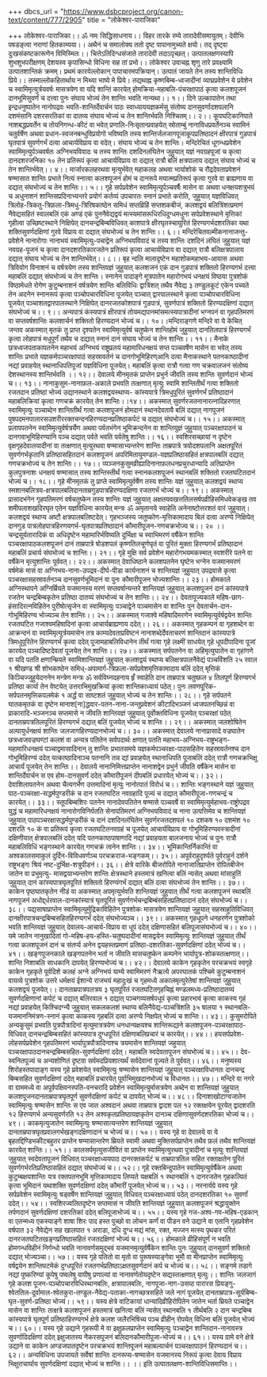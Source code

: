 +++
dbcs_url = "https://www.dsbcproject.org/canon-text/content/777/2905"
title = "लोकेश्वर-पाराजिका"

+++
लोकेश्वर-पाराजिका।। ॐ नमः सिद्धिसाधनाय।।
विहर तारके रम्ये
तारादेवीसमायुतम्। देवीभिः पषडङ्त्वा
नराणां हितकाम्यया।। अथैनं च समालोक्य
ततो दृष्ट पापानामुच्यते
क्षयो। तद् दृष्ट्वा दुःखसंकष्टकारूणेन
विमिस्मितः।। चित्तेऽतिदिग्धसंजाते
तारादेवी तदाऽपृच्छत्। उत्पातलक्षणस्यापि
शुभशुभपरीक्षणम् देशयस्व कृपासिन्धो
विधिना सह तां प्रभो।। लोकेश्वर उवाचह्न
शृणु तारे प्रवक्ष्यामि
उत्पातशान्तिकं क्रमम्। प्रथमं कारयेल्लोकान्
पापाचारमपक्रियान्। उत्पातं जायते तेन
तस्य शान्तिविधिः प्रिये।। तस्माल्लोकहितार्थाय
न मिथ्या भाष्ये मे प्रिये। तद्यथाह्न कृष्णबिम्ब-ध्वजादीनां व्याघ्रप्रवेशेन
ये प्रवेशेन च स्वामिमृत्युर्त्रयवर्षः मासत्रयेण वा यदि शान्तिं कारयेत् होमक्रिया-महाबलि-पंचरक्षापाठं कृत्वा
कलशपूजनं दानभूमिसुवर्णं च दत्त्वा पुनः संघाय भोज्यं तेन शान्तिः भवति नान्यथा।। १।।
दिने उल्कापातेन
तथा इन्द्रधनुष्पातेन नानोपद्रवः भवति-शान्तिर्देवार्चन
पाठः स्वाध्याययज्ञकर्मसु संतोष्य दानसुवर्णादशपलानि दशमंसानि दशरसरतिकां वा दातव्य
संघाय भोज्यं च तेन शान्तिर्भवति निश्चितम्।। २।। कूपघटिकानिपाते
नाशबद्धप्रवर्तेन च तोयनिगन्ध-कीटं वा भवेत् प्रणालि-निःसृतान्प्रवाहयेत्
स्रोताम्बुं नानाविधप्रवर्तेनञ्च स्वामिनं चतुर्वर्षेण अथवा प्रधान-स्वजनबन्धुविप्रयोगो
भविष्यति तस्य शान्तिर्जलजागपूजाकूपप्रतिष्ठादनं क्षीरपात्रं गुडपात्रं घृतपात्रं सुवर्णगर्भं
दत्वा आचार्यविप्राय वा वदेत्। संघाय भोज्यं च तेन शान्तिः। मन्दिरेचितं धूगन्धप्रवेशेन
स्वामिमृत्युर्पञ्चवर्षतः अग्निभयविवादः च तस्य शान्तिः दशदिनलंघितेन जुहुयात् यज्ञं
नवग्रहपूजां च कृत्वा दानदशरजनिका १० तेन प्रतिरूपं कृत्वा आचार्यविप्राय वा दद्यात्
रात्रौ बलिं क्षत्रपालाय दद्यात् संघाय भोज्यं च तेन शान्तिर्भवेत्।। ४।। मार्जारकलहरथवा
मृत्युर्भवेत् महाकलह अथवा भार्याशोकं च रौद्रदेवताप्रवेशनं षण्मासात शान्तिः प्रभाते
नित्यं स्नात्वा कलशपूजनं होमं च दानरूपे मयात्मप्रतिरूपं कृत्वा गुरवे वा ब्राह्यणाय
वा दद्यात् संघभोज्यं च तेन शान्तिः।। ५।। गृहे सर्पप्रवेशेन
स्वामिमृत्युर्पञ्चवर्षैः मासेन वा अथवा धनक्षयशत्रुभयं च अधुनाशनं शान्तिसप्रदिनाभ्यन्तरे
प्रयोगं कर्तव्यं उपचारतः स्नानं प्रभाते करोति, जुहुयात् यज्ञविधिवत्
त्रिलोह-त्रिकतु-त्रिफ़ला-त्रिमधु-त्रिरिषकाष्ठेन समिधं सप्तव्रिहिं सप्तशकबीजं, कलशद्वयं बलित्रिंशत्प्रमाणं
नैवेद्यसहितं स्वालबलिं एकं अण्डं एकं पुननैवेद्यद्वयं मत्स्यमांसरूधिरधिदुग्धमधुना
सर्पप्रवेशस्थाने मृत्तिकां गृहीत्वा उच्छिष्टस्थाने निक्षिपेत् दानचन्द्रबिम्बविधिवत्
काशपात्रे क्षीरघृतस्चायुरितं हिरण्यगर्भदशरतिका यथा शक्तिसुवर्णदक्षिणां गुरवे विप्राय
वा दद्यात् संघभोज्यं च तेन शान्तिः।। ६।। मन्दिरेचितवल्मीकनानाजन्तु-प्रवेशेने नानारोगाः
नानाभयं स्वामिमृत्यु-पचाद्वेन अग्निभयविवादं च तस्य शान्तिः दशदिनं लंघितं जुहुयात् यज्ञं
नवग्रह-पूजनं च कृत्वा दानदशरतिकारजतेन प्रतिरूपं कृत्वा आचार्यविप्राय वा दद्यात्
रात्रौ बलिक्षत्रपालाय दद्यात् संघाय भोज्यं च तेन शान्तिर्भवेत्।। ८।। बृह न्दलि मालादृष्टेन
महाशोकमहाभय-आयास अथवा त्रिवियोग विनाशनं च वर्षत्रयेण तस्य शान्तियज्ञं जुहुयात्
कलशजनं एकं दान गुडपात्रं शक्तितो हिरण्यगर्भ दत्त्वा महाबलिं दद्यात् संघभोज्यं च
तेन शान्तिः। स्नानेन पादाङ्गे
मूत्रपातेन महारोगभयं धनक्षयं विष्ठया पुत्रशोकं विष्ठामेधते रोगेण कुटुम्बनाशनं वर्षत्रयेण
शान्तिः बलिविधिः द्वात्रिंशत् तथैव नैवेद्य ३ तण्डुलकूटं एकेन पच्यते तेन अदनेन स्नानरूपं
कृत्वा पञ्चोपचारविधिना पूजयेत् पञ्चात् द्वारपालस्थाने कृत्वा पञ्चोपचारविधिना पूजयेत्
पञ्चाशतद्वारपालस्थाने निक्षिपेत् दानरजतकोशपात्रं गुडपात्रं, सुवर्णपात्रं शक्तितो
हिरण्यदक्षिणां दद्यात् संघभोज्यं च।। ९।। अन्यपात्रं कंस्यपात्रं
क्षीरपात्रं तोयमद्यपानमांसमत्स्यपात्रादीनां भग्नपनं वा गृहपतिमरणं वा सप्तवर्षशान्तिः
कलशार्चनं शक्तितो हिरण्यदानं भोज्यं च।। १०।।मन्दिराङ्गणे मन्दिरे
वा ये केचित् जन्तव अकस्मात् मृतकं तु प्राप्त दृश्यतेन स्वामिमृत्युर्वर्ष चतुष्केन
शान्तिहोमं जुहुयात् दानतिलपात्रं हिरण्यगर्भं कृत्वा लोहपात्रं मधुपूर्णं तथैव च दद्यात्
स्नानं दानं संघाय भोज्यं च तेन शान्तिः।। ११।। मैनाके छत्रध्वजपताकापतनेन
महाभयं अग्निभयं राष्ट्रप्रलयं महामारिधनक्षयं सप्त पञ्चवर्षेण मासेन वा भवेत् तस्य
शान्तिः प्रभाते यज्ञकर्मपञ्चरक्षापाठं सहस्रावर्तनं च दानगोभूमिहिरण्आनि दत्वा मैनाकस्थाने
पतनकाष्ठादीनां नद्यां प्रवाहयेत् स्थानाधिपतिपूजां यज्ञविधिना पूजयेत्। महाबलिं कृत्वा
रात्रौ गत्वा गण चक्रवालजनं संतोष्य देशस्थानस्य शान्तिर्भवति ।। १२।। देवालये मीनमृतकं
प्राप्तेन प्रभुर्न जीवति तस्य शान्तिः सुवर्णदानं भोज्यं च।। १३।। नानाकुसुम-नानाफ़ल-अकाले प्रभवति तत्क्षणात्
मृत्युः स्वामि शान्तितीर्थं गत्वा शक्तितो रजतदान प्रतिष्ठां भोज्यं उद्यानस्थाने
कलशद्वयस्थाप्य- कांस्यपात्रे त्रिमधुपूरितं सुवर्णगर्भं प्रतिष्ठादानं महाबलिक्रियां
कृत्वा गणचक्रं कारयेत् तेन शान्तिः।।१४।। अकस्मात् सुवर्णरजतनानारत्नादिहरणात्
स्वामिमृत्युः पञ्चाब्देन शान्तितीर्थं गत्वा कलशपूजनं होमदानं स्थानदेवतायै बलिं दद्यात्
नागपूजनं पुषपदमनपालारसउशरीररक्तचन्दनहिरण्यदानप्रतिष्ठाकर्पटं च दद्यात् संघभोज्यं
च।। १५।। अकस्मात् प्रलापपतनेन
स्वामिमृत्युर्वर्षत्रर्येण अथवा पर्वतभंगेन भूमिक्रन्दनेन वा शान्तियुज्ञं जुहुयात्
पञ्चरक्षापाठनं च दानगवाभूमिहिरण्यानि पञ्च दद्यात् पर्वते भवति पर्वतेषु शान्तिः।।
१६।। स्वशिरसच्छायां
न दृष्टेन वृक्षगृहदेवालयादीनां वा तत्क्षणात् मृत्युरथवा षण्मासाभ्यन्तरेण शान्तिः
ताम्रपात्रे त्रयोदशपलानि अक्षतपूरितं सुवर्णगर्भकृतानि प्रतिष्ठासहितदानं कलशपूजनं
अपरिमितायुमण्डल-यज्ञप्रतिष्ठासहितं क्षत्रपालबलिं दद्यात् गणचक्रभोज्यं च तेन शान्तिः।।
१७।। व्यञ्जनकुसुमव्रीह्यादिनानाफ़लधनप्रचुरधान्यादि
अतिप्राप्तेन कुलपुत्रनाशः धनक्षयं षण्मासात् तस्य शान्तिस्तीर्थं गत्वा स्नानकलशपूजनं
स्थानबलिं शक्तितो रजतघटितदानं भोज्यं च।। १८।। गृहे मीनमृतकं तु
प्राप्ते स्वामिमृत्युर्वर्षेण तस्य शान्तिः यज्ञं जुहुयात् कलशद्वयं स्थाप्य स्मशानबलित्रय-क्षत्रपालबलिदानताम्रगुडपात्रहिरण्यदक्षिणा
रजतगर्भं भोज्यं च।। १९।। अकस्मात् प्रासादभंगेन
गृहपतिमरणं वर्षचतुष्केन तस्य शान्तिः यज्ञं जुहुयात् अक्षतयवखत्ततिलसर्षपव्रीहिसमिधवेकङ्ख
तव शमीपलाशखदिरघृत एतेन यज्ञविधिना कारयेत् मन्त्रः ॐ अमृतानये स्वाहेति अनेनाष्टोत्तरशतं
वारं जुहुयात्। कलशद्वयं स्थाप्य अष्टौ क्षत्रपालबलिष्टदेत्। गृहभञ्जस्य जतुष्कोण-मृत्तिकामादाय बिलं
दत्वा अरण्ये निक्षिपेत् दानगुड पात्रलोहपात्रहिरणयगर्भ-घृतपात्रप्रतिष्ठादानं
कौमारीपूजन-गणचक्रभोज्य च।। २० ।। चन्द्रसूर्यतारादिकं
वा अधिदृष्टेन महामारिर्भविष्यति दुर्भिक्षा च स्वाभिमरणं वर्षैकेन शान्तिः पञ्चरक्षापाठकलशपूजनं
दानं ताम्रपात्रे षोडशपलं कृष्णतिलचूर्णघृतं वा पूरितं मुक्ता हिरण्यगर्भं प्रतिष्ठादानं
महाबलिं प्रचार्य संघभोज्यं च शान्तिः।। २१।। गृहे मुक्षि सर्व
प्रवेशेन महारोगभयमकस्मात् स्वशरीरे पतने वा वर्षेकेन मृत्युशान्तिः पूर्ववत्।। २२।।
अकस्मात् देवाधिष्ठाने
कलशपतनेन घृष्टेन भग्नेन यजमानमरणं वर्षमेकं मासं वा अग्निभय-नाना-उपद्रव-दीर्घ-पीडा कार्यनाशनं
च शान्तियज्ञं जुहुयात् उपद्रवासे कृत्वा पञ्चरक्षासहस्रावर्तनञ्च दानसुवर्णभूमिदानं
वा पुनः कौमारीपूजन भोज्यशान्तिः।। २३।। होमकाले अग्निस्थापने
अग्निर्म्रियते यजमानस्य मरणं सप्तवर्षान्यन्तरे शान्तियज्ञं जुहुयात् कलशपूजनं दानं
कांस्यपात्रे रजतेन चन्द्रबिम्बकृतेन प्रतिष्ठा दातव्यं संघभोज्यं च तेन शान्तिः।।
२४।। देवतापूज्यकाले
महिष-छाग-हंसादिरत्नविहितेन पुरीषोत्सृजेन वा स्वामिमृत्युः पञ्चाद्वेने पञ्चमासेन
वा शान्तिः पुन देवतार्चन-दान-गोभूमिहिरण्य भोज्यञ्च तेन शान्तिः।। २५।। अकस्मात् गजाश्वे
महिषादिमरणेन स्वामिमृत्युर्वर्षद्वयेन शान्तिः रजतघटित गजाश्वमहिषादिनां कृत्वा आचार्यब्राह्यणाय
ददेत्।। २६।। अकस्मात् गृहकम्पनं
वा गृहशब्देन वा आक्रन्दनं वा स्वामिमृत्युर्त्रयमासेन तत्र काम्यदेवताप्रविष्टनं नानाशब्देर्देवताचरणं
शान्तिदानं कांस्यपात्रे त्रिमधुपूरितेन हिरण्यगर्भं कृत्वा ददेत् पूजामहाबलिविधानेन
तीर्थं गत्वा गृहे लक्ष्मीं साधयेत् गृहे धूपदीपादिना पूजां कारयेत् पञ्चादिष्टदेवतां
पूजयेत् तेन शान्तिः।। २७।। अकस्मात् सर्पपतनेन
वा अहिमृत्युघातेन वा गृहांगणे वा यदि पतति क्षणान्म्रियते स्वामिशान्तियज्ञं जुहुयात्
कलशद्वयं स्थाप्य बलिक्षत्रपालनैवेद्यं पञ्चविंशति २५ रवाल १ श्रीखण्ड श्री शोभकाष्ठेन
समिध्-अपामार्ग-त्रिफ़ला-सर्पप्रवेशमृत्तिकामादाय बलिं ददेत् मृत्तिकं किञ्चिज्जुहुयेदननेन मन्त्रेण
मन्त्रः ॐ सर्वविघ्नदहनाय हृँ स्वाहेति दान ताम्रपात्र चतुष्फ़ल ४ तिलपूर्ण हिरण्यगर्भ
प्रतिष्ठा कार्या तेन वेष्टयेत् उत्तराभिमुखक्रियां कृत्वा शान्तिकाध्यायं पठेत्। पुनः
लवणपूरिक-सर्पपतनमृत्तिकपलमेकं १ अर्द्धं वा साष्टशतं जुहुयात् भोज्यं च तेन शान्तिः।।
२८।। गृहे सर्पपतने घातकमृतकं
वा दृष्टेन मानाश[ना]द्धवार-पतन-नाना-जन्तुप्रवेशनं कीटादिभञ्जनं ध्वजपतनच्छिन्नं वा प्राकारादि-भञ्जनञ्च सप्तमासे
न जीवति शान्तियज्ञं जुहुयात् पूर्वोक्तविधिना पूजयेत् पञ्चरक्षां पठेत् दानताम्रपत्रतिलपूरितं
हिरण्यगर्भ दद्यात् बलिं पूजयेत् भोज्यं च शान्तिः।। २९।। अकस्मात् जलशोषितेन
अल्पायुर्धनक्षयं शान्तिः जलजागहिरण्यदानभोज्यं च।। ३०।। अकस्मात् देवालये
नानाप्रासादे वज्रघातेन छत्रध्वजवज्रघण्टां कलशं वा अन्यत्र पतितेन सर्वपदार्थः क्षणात्
पतति महाभय-अग्निभय-राष्ट्रभङ्ग-महामारिधनक्षयं पञ्चाद्वमासादिनान् तु शान्तिः प्रभातसमये यज्ञकर्मपञ्चरक्षा-पाठसहितेन सहस्रावर्तनश्च
दान गोभूमिहिरण्यं ददेत् यत्काष्ठादिनाञ्च पतनानि तन्न द्यां प्रवाहयेत् स्थानाधिपति
पूजाबलिं ददेत् रात्रौ गणचक्रभिक्षु आचार्यं पूजयेत् तेन शान्तिः।। देवालये नानानिमित्तप्राप्तेन
नानाशद्वेन प्रभुर्न जीवति वर्षैकेन मासेन वा शान्तिर्देवार्चन स एव होम-दानसुवर्णं ददेत्
कौमारीपूजनं दीपबलिं प्रधारयेत् भोज्यं च।। ३२।। देवाशिलापतनेन अथवा
चैत्यगर्भेण उत्तमादिनां मृत्युः नानोत्पातं विरोधं च।। शान्तिः भङ्गस्थाने यज्ञं जुहुयात्
पाठ-पञ्चरक्षा-सद्धर्मपुण्डरीकं च दान रजतघटित नवग्रहादि पूज्यं च दद्यात् कौमारीपूजा-गणचन्द्रं च कारयेत्।।
३३।। स्तूपबिम्बशिरः
पतनेन नानादेवपतितेन षण्मासे पञ्चवर्षे वा स्वामिमृत्युर्महाभय-राष्ट्रोपद्रव युद्धं
च महामारिधनक्षयं नानारोगविनिर्पतति सेनापतिमरणं अग्निभयविवादं च नाना उत्पत्तिमेव
च शान्तियज्ञं जुहुयात् पाठपञ्चरक्षासद्धर्मपुण्डरीकं च दानं दशदिनलंघितेन सुवर्णरजतदशपलं
१० दशकष १० दशमंश १० दशरति १० कं वा प्रतिरूपं कृत्वा रजतघटितनवग्रहं च पूजयेत् आचार्यविप्राय
वा गोभूमिहिरण्यवस्त्रादीनां दक्षिणीयात् क्षेत्रपालबलिं ददेत् यदि पतनकाष्ठपाषाणादि
नद्यां प्रवाहयता बालजनाय भोज्यं च पुनः रात्रौ महाबलिविधिं भङ्गस्थाने कारयेत् गणचक्रं
त्वनेन शान्तिः।। ३४।। भूमिकान्तिर्निकान्तिं
वा अश्वकालसमाकुलं दुर्दिन-विविधवर्णञ्च परचक्रराज-भङ्गकम्।। ३५।।
अपूर्वराहुदृर्श्यते
पूर्वराहुर्न दर्शने राष्ट्रभङ्गः श्रियं नष्ट-दुर्भिक्ष-शत्रुपीडनं।। ३६।।
क्षेत्रे वारिके
बीजरोपिते नानाजातिप्राप्तेन रोपितबीजेन जातेन वा प्रभुमृत्यु- मासद्वयाभ्यन्तरेण
शान्तिः क्षेत्रस्थाने हस्तमात्रं खनित्वा बलिं न्यसेत् अथवा मांसाहुतिं जुहुयात् दानं
कांस्यपात्रघृतपूरितं शक्तितो हिरण्यंगर्भं दद्यात् बलिं दत्वा संघभोज्यं तेन शान्तिः।।
३७।। काकेन पृष्ठघातकृतेन
नीडं वा अकस्मात् अपमृत्युर्भवति शान्तियज्ञं जुहुयात् तीर्थं गत्वा कलशपूजनं स्थाबलिं
नागपूजनं अधोर्द्द्धरवाल-दानकांस्यात्रं घृतपूरितं सुवर्णगर्भचन्द्रबिम्बंसहितप्रतिष्ठादानं ददेत्
संघभोज्यं च।। ३८।। पद्यसाषाप्राप्तेन
स्वामिमृत्युर्मुद्रिकाविहितेन पुत्रशोकः मासत्रयेण शान्तियज्ञं जुहुयात् सहस्राहुतिविधिवत्
दानक्षीरपात्रचन्द्रबिम्बसहितहिरण्यगर्भं ददेत् संघभोज्यञ्च।। ३९।। अकस्मात् गृहधूपने
धनहरणेन पुत्रशोको भवति शान्तियज्ञं जुहुयात् देवालय-आचार्य-विप्राय वा धूपं
ददेत् दक्षिणासहितं बलिपूजासंघभोज्यं च।। ४०।। यमे जातेन नानुखादितां
गो-महिष-हय-हस्ति-चतुष्पदादीनां मासद्वयेन स्वामिमृत्युः शान्तियज्ञं जुहुयात् तीर्थं गत्वा
कलशपूजनं दानं च संतर्प्य अनेन द्वयहस्तप्रमाणं प्रतिष्ठा-दशरतिका-सुवर्णदक्षिणां
ददेत् भोज्यं च।। ४१।। खङ्गपूजनकाले खङ्गपतनेन
भर्ता न जीवति मासचतुष्केन कम्पनेन भार्यापुत्र-शोकस्तत्क्षणात्।।
शान्ति निशाबलि साधकानि दापयेत्
हिरण्यभोज्यं च।। ४२।। देवालये काकेन गृहकृतेन
परचक्रभयं स्वगृहे काकेन गृहकृते पूर्वदिशे कलहं अग्ने अग्निभयं याम्ये स्वामिमरणं
नैऋत्ये अपरघातकं पश्चिमे कुटुम्बनाशनं वायव्ये पुत्रशोक उत्तरे धर्मक्षयं ईशान्ये
राजभयं महादुःखं च गृहमध्ये अकालमृत्युरेतेषां शान्तियज्ञं जुहुयात् कलशद्वयं पूजयेत्।।
दानताम्रपात्रपलत्रय
३ घृतपूरितं रजतघटितगृहचिह्नं मण्डलमध्य-प्रतिष्ठादातव्यं
सुवर्णदक्षिणानां कर्पटं च दद्यात् बलिरवाल १ दद्यात् पञ्चगव्यसर्षपधूपं कृत्वा प्रहारभावं
कृत्वा काकस्य गृहं नद्यां प्रवाहयेत् किश्चिदग्न्यै जुहुयात् सकलकलशं स्थाप्य बलिनैवेद्य-पञ्चत्रिंशति ३५
षालया १ स्थानबलि-यजमाननिमंत्रण-स्नानं कृत्वा काकस्य गृहबलिं दत्वा अरण्ये
निक्षपेत् भोज्यं च शान्तिः।। ४३।। कुसुमरोपिते अन्यकुसुमं
प्रभवति पुत्रपौत्रादिनां मृत्युमात्रत्रयेण धनधान्यक्षयश्च शान्तिरूद्याने कलशपूजन-पञ्चरक्षापाठ-विधिवत् दानचन्द्रबिम्बसहितं
कांस्यपात्र दुग्धपूरितं दक्षिणाबलिप्रचारं च कारयेत्।। ४४।। हयसर्पप्रवेश-लोहसर्पप्रवेशेन
गृहपतिमरणं भार्यापुत्रपौत्रादिनाश्च त्रयमासेन शान्तियज्ञं जहुयात् पञ्चरक्षापाठदानचन्द्रबिम्बसहित-सुवर्णदक्षिणां
ददेत्। महाबलि स्वदेवतापूजन संघभोज्यं च।। ४५।। देव-स्वनितपूज्यं च
अन्यशोणितं दृष्टवा सर्वमदप्रियशात्यर्थं सर्वदेवानां पूज्यते ते पुर्ववत्।। ४६।। मनुष्यस्य शिरोहस्तपादाङ्ग
यस्य गृहे प्रवेशयेत् स्वामिमृत्युः षण्मासेन शान्तियज्ञं जुहुयात् पञ्चरक्षाविधानतः
दानचन्द्र बिम्बसहित सुवर्णदक्षिणां ददेत् महाबलिं प्रचारयेत् पूर्वाभिमुखदानभोज्यं
च विधानतः।। ४७।। मन्दिरे वा नगरे
वा ग्राममध्ये वा अपूर्वपक्षिवनस्पति-वनचरादि प्रवेशेन
स्वामिमृत्युर्मासत्रयेण अब्देन वा शान्तियज्ञं जुहुयात् कलशपूजनदानताम्रपात्रघृतपूर्ण
सुवर्णदक्षिणां कर्पटं च दापयेत् भोज्यं च।। ४८।। दिनाशाखोटाग्वजातेन
स्वामिमृत्युः षण्मासेन शान्तिः स एव जात अश्वदानं अथवा ताम्रपात्र द्वादश पल १२ रक्तक्षयेन
पूरयेत् द्वादशरति १२ हिरण्यगर्भ अन्यसुवर्णरति १२ तेन अश्वकृतप्रतिष्ठायज्ञकृतेन दानञ्च
दक्षिणासुवर्णदशरतिका भोज्यं च।। ४९।। काकमृत्युजातेन
स्वामिमृत्युः षण्मासात्यन्तरेण शान्तियज्ञं जुहुयात् दानताम्रपात्रघृतप्रवालगर्भखङ्गदक्षिणादानं
च भोज्यं च।। ५०।। यस्य गृहे वा देवालये
वा ये बृहतद्दिण्डिभकीटबहुतर प्राप्तेन षण्मासान्तरेण म्रियते स्वामी अथवा मुक्तिसर्पप्राप्तेन
तथैव फ़लं तथैव शान्तियज्ञं कारयेत् शान्तिः।। ५१।। कालसर्पमृत्युसजीवितं
वा प्राप्तेन स्वामिमृत्युरथवा पुत्रादीनां च मृत्युः शान्तियज्ञं जुहुयात् स्वदेवतापूजनं
विधिवत् पञ्चरक्षाध्ययपाठ दानरक्तकर्पटं च ताम्रपात्रतिल सहित रक्ताक्षतेन पूरितं सुवर्णगर्भरतिप्रतिष्ठासहितं
दद्यात् संघभोज्यं च।। ५२।। गृहे रक्तबिन्दुपातेन
स्वामिमृत्युर्वर्षैकेन अथवा कुटुम्बक्षयशान्तिः यत्र रक्तपतनभूमि मृत्तिकामादाय लिप्यते
यक्षबलिं १ स्थानबलिं १ दानरजतेन गृहकल्पितं कृत्वा भूमिदानं यथाशक्ति सुवर्णदक्षिणां
ददेत् कौमारीं पूजयेत् भोज्यं च।। ५३।। नरनार्यग्रे यस्य
गृहे सर्पप्रवेशेन स्वामिमृत्युः षड्वर्षेण शान्तियज्ञं जुहुयात् विधिवत् पञ्चरक्षाध्यायं
पठेत् दानदशरतिका १० सुवर्णां ददेत्।। ५४।। स्वशिरज्वलितदृष्टेन
सप्तमासं न जीवति शान्तियज्ञं जुहुयात् कलशपूजनं श्रद्धायुक्तेन तर्पणदानं सुवर्णदक्षिणां
दशरतिकां ददेत् बलिपूजाभोज्यं च।। ५५।। यस्य गृहे गज-अश्व-गव-महिष-एडकान् वा एतन्मध्य
एकस्याङ्गे शाषा शिरः पाद हस्त पुच्छो वा लोचन कर्णं वा पीडन वने उद्याने वा एतानि
गृहप्रवेशेन वर्षपात ३२ नैवेद्येन सह खालपात १ अराडा, दधि दुग्ध मद्यं
मांस, रक्त, मज्जन मत्स्य पृथकर परितं दानरजतघटितखङ्गप्रतिष्ठासहितं रजतदक्षिणां
भोज्यं च।। ५६।। होमकाले व्रीहिसंपूर्णं
न भवति होमगन्धविहीनं निर्गन्धो भवति नानावर्णसमुद्भवं यजमानमृत्युर्वर्षैकेन शान्तिः
पुनः जुहुयात् दानसुवर्ण शक्तितो दद्यात् भोज्यञ्चा।। ५७।। यस्य गृहे पतितो
वा मृतो वा पुरूषस्याङ्गेवा भूमौ वा मीनप्राप्तेन स्वामिमृत्युः वर्षद्वयेन शान्तिघटमेकं
दुग्धपूरितं रजतगर्भप्रतिष्ठाऽक्षतसुवर्णदानं कर्प च भोज्यं च।। ५८।। सङ्गमे तडागे नद्यां
पुष्करिण्यां कूपेषु पष्वलेषु वापीषु प्रणाल्यां वा नानावर्णतोयदृष्टेन सद्यस्तत्क्षणात्
मृत्युः।। शान्तिः जलजागं
गृहे कलश पूजन-पञ्चोपचारविधिस्थानबलिः, क्षत्रापालबलिः, नागपूजा-नाग-उसव्ठ पारारस प्रियङ्गु-श्वेततिल-दूर्वामाल-श्वेतकुरा-तण्डुल-नैवेद्य-पताका-नागच्छत्रसहिते
जले नागं पूजयेत् दानताम्रपात्र-सूर्यबिम्ब-घृत-सुवर्ण-प्रतिष्ठा भोज्यं।।
५९।। यस्य क्षेत्रे वाटिकायां
धान्यादिव्रीहिरोपितेन जातेन भर्ता म्रियते पञ्चाद्वेन मासेन वा शान्तिः तत्क्षत्रे
कलशपूजनं हस्तमात्रं खनित्वा बलिं न्यसेत् स्थानबलि १ तीर्थबलि २ दान चन्द्रबिम्ब कांस्यपात्रे
घृतपूर्ण प्रतिष्ठाहिरण्यगर्भ क्षेत्रे कलश जलैरभिषिच्य पञ्च व्रीहीन् रोपयेत् विधिना
बलिं पूजयेत् भोज्यं च।। ६०।। यस्य गृहे उद्याने
गृहरूपी मे वा इक्षुफ़लप्राप्तेन स्वामिमृत्युः पञ्चाद्वेन शान्तिदान-नानावस्त्र सुवर्णादिदक्षिणां
ददेत् इक्षुजातस्य नैकरसपूजनं बलिदानकौमारीपूजा-भोज्यं च।। ६१।।
यस्य ग्रामे वने
क्षेत्रे उद्याने वा काकेन अण्डजपातदृष्टेन परचक्रभयं शान्तिपूजनं महाबल्यार्चनं पञ्चरक्षापाठनं
हिरण्यदानं च।। ६२।। अन्यविधिना उपजायते
सर्वेषां शान्तिः दानरूप्य-षण्मासेन यजमानस्य निरूपं कृत्वा देवाय विप्राय भिक्षुराचार्याय सुवर्णदक्षिणां
दद्यात् भोज्यं च शान्तिः।।
।। इति उत्पातलक्षण-शान्तिविधिसमाप्तिः।।
